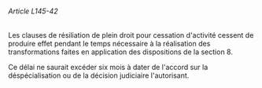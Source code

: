 ###### Article L145-42

Les clauses de résiliation de plein droit pour cessation d'activité cessent de produire effet pendant le temps nécessaire à la réalisation des transformations faites en application des dispositions de la section 8.

Ce délai ne saurait excéder six mois à dater de l'accord sur la déspécialisation ou de la décision judiciaire l'autorisant.

